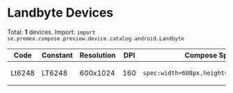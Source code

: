 # Landbyte Devices

Total: **1** devices. Import: `import se.premex.compose.preview.device.catalog.android.Landbyte`

| Code | Constant | Resolution | DPI | Compose Spec | Preview Usage |
|------|----------|------------|-----|-------------|---------------|
| Lt6248 | LT6248 | 600x1024 | 160 | `spec:width=600px,height=1024px,dpi=160` | `@Preview(device = Landbyte.LT6248)` |

<!-- Generated automatically. Do not edit manually. -->
